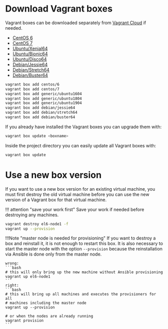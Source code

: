 # Download Vagrant boxes

Vagrant boxes can be downloaded separately from
[Vagrant Cloud](https://app.vagrantup.com/) if needed.

- [CentOS 6](https://app.vagrantup.com/centos/boxes/6 "CentOS 6")
- [CentOS 7](https://app.vagrantup.com/centos/boxes/7 "CentOS 7")
- [Ubuntu/Xenial64](https://app.vagrantup.com/generic/boxes/ubuntu1604 "Ubuntu 16.04 (Xenial Xerus)")
- [Ubuntu/Bionic64](https://app.vagrantup.com/generic/boxes/ubuntu1804 "Ubuntu 18.04 (Bionic Beaver)")
- [Ubuntu/Disco64](https://app.vagrantup.com/generic/boxes/ubuntu1904 "Ubuntu 19.04 (Disco Dingo)")
- [Debian/Jessie64](https://app.vagrantup.com/debian/boxes/jessie64 "Debian 8 (Jessie)")
- [Debian/Stretch64](https://app.vagrantup.com/debian/boxes/stretch64 "Debian 9 (Stretch)")
- [Debian/Buster64](https://app.vagrantup.com/debian/boxes/buster64 "Debian 10 (Buster)")

```bash
vagrant box add centos/6
vagrant box add centos/7
vagrant box add generic/ubuntu1604
vagrant box add generic/ubuntu1804
vagrant box add generic/ubuntu1904
vagrant box add debian/jessie64
vagrant box add debian/stretch64
vagrant box add debian/buster64
```

If you already have installed the Vagrant boxes you can upgrade them with:

```bash
vagrant box update <boxname>
```

Inside the project directory you can easily update all Vagrant boxes with:
```bash
vagrant box update
```

# Use a new box version

If you want to use a new box version for an existing virtual machine, you must
first destroy the old virtual machine before you can use the new version of a
Vagrant box for that virtual machine.

!!! attention "save your work first"
    Save your work if needed before destroying any machines.


```bash
vagrant destroy el6-node1 -f
vagrant up --provision
```

!!!Note "master node is needed for provisioning"
    If you want to destroy a box and reinstall it, it is not enough to restart
    this box. It is also necessary to start the master node with the option
    `--provision` because the reinstallation via Ansible is done only from
    the master node.

    wrong:
    ```bash
    # this will only bring up the new machine without Ansible provisioning
    vagrant up el6-node1
    ```
    right:
    ```bash
    # this will bring up all machines and executes the provisioners for all
    # machines including the master node
    vagrant up --provision
    
    # or when the nodes are already running
    vagrant provision
    ```

